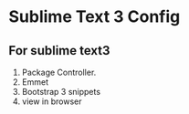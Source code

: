 # Sublime Text 3 Config

For sublime text3
--------------------
  1. Package Controller.
  2. Emmet
  3. Bootstrap 3 snippets
  4. view in browser
